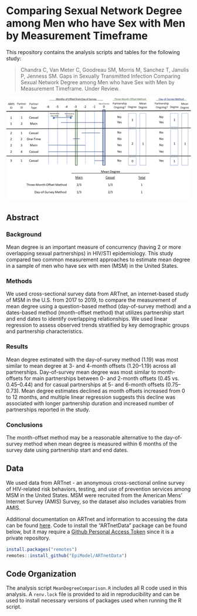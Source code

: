 # Comparing Sexual Network Degree among Men who have Sex with Men by Measurement Timeframe


This repository contains the analysis scripts and tables for the following study:

> Chandra C, Van Meter C, Goodreau SM, Morris M, Sanchez T, Janulis P, Jenness SM. Gaps in Sexually Transmitted Infection Comparing Sexual Network Degree among Men who have Sex with Men by Measurement Timeframe. Under Review. 

<img src="https://github.com/EpiModel/Mean-Degree-Analysis/blob/master/Figures/SF1.png">

## Abstract

### Background

Mean degree is an important measure of concurrency (having 2 or more overlapping sexual partnerships) in HIV/STI epidemiology. This study compared two common measurement approaches to estimate mean degree in a sample of men who have sex with men (MSM) in the United States.

### Methods

We used cross-sectional survey data from ARTnet, an internet-based study of MSM in the U.S. from 2017 to 2019, to compare the measurement of mean degree using a question-based method (day-of-survey method) and a dates-based method (month-offset method) that utilizes partnership start and end dates to identify overlapping relationships. We used linear regression to assess observed trends stratified by key demographic groups and partnership characteristics.

### Results

Mean degree estimated with the day-of-survey method (1.19) was most similar to mean degree at 3- and 4-month offsets (1.20–1.19) across all partnerships. Day-of-survey mean degree was most similar to month-offsets for main partnerships between 0- and 2-month offsets (0.45 vs. 0.45–0.44) and for casual partnerships at 5- and 6-month offsets (0.75–0.73). Mean degree estimates declined as month offsets increased from 0 to 12 months, and multiple linear regression suggests this decline was associated with longer partnership duration and increased number of partnerships reported in the study.  

### Conclusions

The month-offset method may be a reasonable alternative to the day-of-survey method when mean degree is measured within 6 months of the survey date using partnership start and end dates. 

## Data

We used data from ARTnet - an anonymous cross-sectional online survey of HIV-related risk behaviors, testing, and use of prevention services among MSM in the United States. MSM were recruited from the American Mens’ Internet Survey (AMIS) Survey, so the dataset also includes variables from AMIS.

Additional documentation on ARTnet and information to accessing the data can be found [here](https://github.com/EpiModel/ARTnetData). Code to install the “ARTnetData” package can be found below, but it may require a [Github Personal Access Token](https://help.github.com/en/articles/creating-a-personal-access-token-for-the-command-line) since it is a private repository.

```r
install.packages("remotes")
remotes::install_github("EpiModel/ARTnetData")
```

## Code Organization

The analysis script `MeanDegreeComparison.R` includes all R code used in this analysis. A `renv.lock` file is provided to aid in reproducibility and can be used to install necessary versions of packages used when running the R script. 
